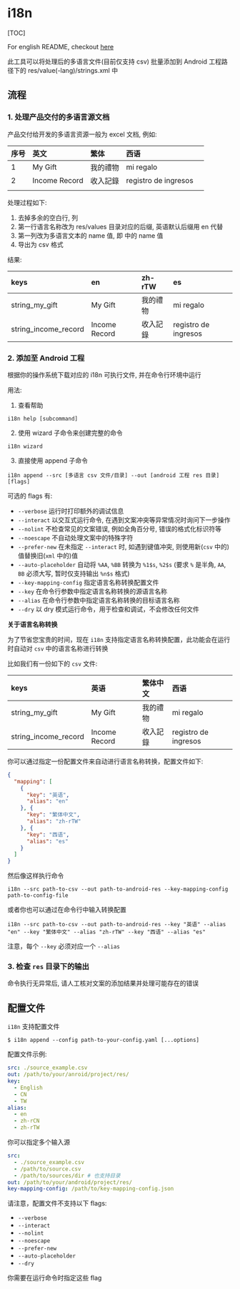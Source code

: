 # i18n

[TOC]

For english README, checkout [here](./README.md)

此工具可以将处理后的多语言文件(目前仅支持 csv) 批量添加到 Android 工程路径下的 res/value(-lang)/strings.xml 中

## 流程

### 1. 处理产品交付的多语言源文档

产品交付给开发的多语言资源一般为 excel 文档, 例如:

|序号|英文|繁体|西语||
|:---|:---|:---|:---|:---|
|1|My Gift|我的禮物|mi regalo||
|2|Income Record|收入記錄|registro de ingresos||
||||

处理过程如下:

1. 去掉多余的空白行, 列
2. 第一行语言名称改为 res/values 目录对应的后缀, 英语默认后缀用 en 代替
3. 第一列改为多语言文本的 name 值, 即 <string name="string_hello"> 中的 name 值
4. 导出为 csv 格式

结果:

|keys|en|zh-rTW|es|
|:---|:---|:---|:---|
|string_my_gift|My Gift|我的禮物|mi regalo|
|string_income_record|Income Record|收入記錄|registro de ingresos|

### 2. 添加至 Android 工程

根据你的操作系统下载对应的 i18n 可执行文件, 并在命令行环境中运行

用法:

1. 查看帮助

`i18n help [subcommand]`

2. 使用 wizard 子命令来创建完整的命令

`i18n wizard`

3. 直接使用 append 子命令

`i18n append --src [多语言 csv 文件/目录] --out [android 工程 res 目录] [flags]`

可选的 flags 有:

* `--verbose` 运行时打印额外的调试信息
* `--interact` 以交互式运行命令, 在遇到文案冲突等异常情况时询问下一步操作
* `--nolint` 不检查常见的文案错误, 例如全角百分号, 错误的格式化标识符等
* `--noescape` 不自动处理文案中的特殊字符
* `--prefer-new` 在未指定 `--interact` 时, 如遇到键值冲突, 则使用新(`csv` 中的)值替换旧(`xml` 中的)值
* `--auto-placeholder` 自动将 `%AA`, `%BB` 转换为 `%1$s`, `%2$s` (要求 `%` 是半角, `AA`, `BB` 必须大写, 暂时仅支持输出 `%n$s` 格式)
* `--key-mapping-config` 指定语言名称转换配置文件
* `--key` 在命令行参数中指定语言名称转换的源语言名称
* `--alias` 在命令行参数中指定语言名称转换的目标语言名称
* `--dry` 以 dry 模式运行命令，用于检查和调试，不会修改任何文件

**关于语言名称转换**

为了节省您宝贵的时间，现在 `i18n` 支持指定语言名称转换配置，此功能会在运行时自动对 `csv` 中的语言名称进行转换

比如我们有一份如下的 `csv` 文件:

|keys|英语|繁体中文|西语|
|:---|:---|:---|:---|
|string_my_gift|My Gift|我的禮物|mi regalo|
|string_income_record|Income Record|收入記錄|registro de ingresos|

你可以通过指定一份配置文件来自动进行语言名称转换，配置文件如下:

```json
{
  "mapping": [
    {
      "key": "英语",
      "alias": "en"
    }, {
      "key": "繁体中文",
      "alias": "zh-rTW"
    }, {
      "key": "西语",
      "alias": "es"
    }
  ]
}
```

然后像这样执行命令

`i18n --src path-to-csv --out path-to-android-res --key-mapping-config path-to-config-file`

或者你也可以通过在命令行中输入转换配置

`i18n --src path-to-csv --out path-to-android-res --key "英语" --alias "en" --key "繁体中文" --alias "zh-rTW" --key "西语" --alias "es"`

注意，每个 `--key` 必须对应一个 `--alias`

### 3. 检查 `res` 目录下的输出

命令执行无异常后, 请人工核对文案的添加结果并处理可能存在的错误

## 配置文件

`i18n` 支持配置文件

```shell
$ i18n append --config path-to-your-config.yaml [...options]
```

配置文件示例:

```yaml
src: ./source_example.csv
out: /path/to/your/anroid/project/res/
key:
  - English
  - CN
  - TW
alias:
  - en
  - zh-rCN
  - zh-rTW
```

你可以指定多个输入源

```yaml
src:
  - ./source_example.csv
  - /path/to/source.csv
  - /path/to/sources/dir # 也支持目录
out: /path/to/your/android/project/res/
key-mapping-config: /path/to/key-mapping-config.json
```

请注意，配置文件不支持以下 flags:

* `--verbose`
* `--interact`
* `--nolint`
* `--noescape`
* `--prefer-new`
* `--auto-placeholder`
* `--dry`

你需要在运行命令时指定这些 flag
